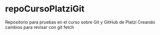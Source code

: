 # repoCursoPlatziGit
Repositorio para pruebas en el curso sobre Git y GitHub de Platzi
Creando cambios para revisar con git fetch
